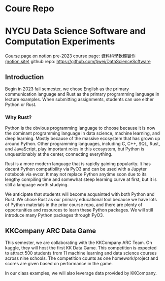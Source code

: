# Coure Repo
# NYCU Data Science Software and Computation Experiments

[Course page on notion](https://pool-sunshine-1a4.notion.site/Data-Science-Software-and-Computation-Experiments-889b650b7eea49308fd25437864b1d08)
pre-2023 course page:  [資料科學軟體實作 (notion.site)](https://www.notion.so/fefe3c4ecc2442c59590ba1d56771cba?pvs=21) 
github repo: https://github.com/tjwei/DataScienceSoftware

## Introduction

Begin in 2023 fall semester, we chose English as the primary communication language and Rust as the primary programming language in lecture examples. When submitting assignments, students can use either Python or Rust.

### Why Rust?

Python is the obvious programming language to choose because it is now the dominant programming language in data science, machine learning, and deep learning. Mostly because of the massive ecosystem that has grown up around Python. Other programming languages, including C, C++, SQL, Rust, and JavaScript, play important roles in this ecosystem, but Python is unquestionably at the center, connecting everything.

Rust is a more modern language that is rapidly gaining popularity. It has decent Python compatibility via PyO3 and can be used with a Jupyter notebook via evcxr. It may not replace Python anytime soon due to its lengthy compiling time and somewhat steep learning curve at first, but it is still a language worth studying.

We anticipate that students will become acquainted with both Python and Rust. We chose Rust as our primary educational tool because we have lots of Python materials in the prior course repo, and there are plenty of opportunities and resources to learn these Python packages. We will still introduce many Python packages through PyO3.

## KKCompany ARC Data Game

This semester, we are collaborating with the KKCompany ARC Team. On kaggle, they will host the first KK Data Game. This competition is expected to attract 500 students from 11 machine learning and data science courses across nine schools. The competition counts as one homework/project and scores are given based on performance in the game.

In our class examples, we will also leverage data provided by KKCompany.
